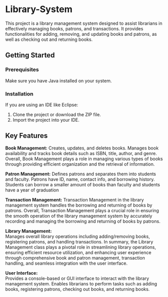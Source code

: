 # Library-System
This project is a library management system designed to assist librarians in effectively managing books, patrons, and transactions. It provides functionalities for adding, removing, and updating books and patrons, as well as checking out and returning books.
## Getting Started
### Prerequisites
Make sure you have Java installed on your system.

### Installation
If you are using an IDE like Eclipse:
1. Clone the project or download the ZIP file.
2. Import the project into your IDE.

## Key Features
**Book Management:** 
Creates, updates, and deletes books. Manages book availability and tracks book details such as ISBN, title, author, and genre. Overall, Book Management plays a role in managing various types of books through providing efficient organization and the retrieval of information.

**Patron Management:** 
Defines patrons and separates them into students and faculty. Patrons have ID, name, contact info, and borrowing history. Students can borrow a smaller amount of books than faculty and students have a year of graduation

**Transaction Management:** 
Transaction Management in the library management system handles the borrowing and returning of books by patrons. Overall, Transaction Management plays a crucial role in ensuring the smooth operation of the library management system by accurately recording and managing the borrowing and returning of books by patrons.

**Library Management:**   
Manages overall library operations including adding/removing books, registering patrons, and handling transactions. In summary, the Library Management class plays a pivotal role in streamlining library operations, ensuring efficient resource utilization, and enhancing user experience through comprehensive book and patron management, transaction handling, and seamless integration with the user interface.

**User Interface:**     
 Provides a console-based or GUI interface to interact with the library management system. Enables librarians to perform tasks such as adding books, registering patrons, checking out books, and returning books.
